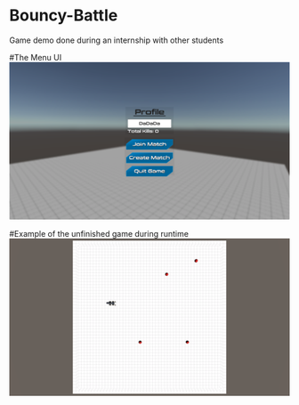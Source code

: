 # Bouncy-Battle
 Game demo done during an internship with other students

#The Menu UI
![Image of finished menu](Images/menu.png?raw=true "Menu UI")

#Example of the unfinished game during runtime
![Image of unfinished game during run time](Images/boxmap.png?raw=true "Example map")

